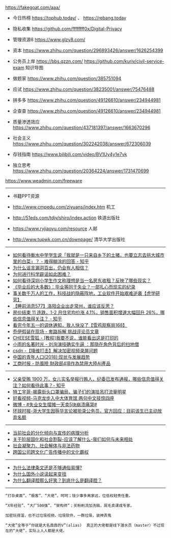 https://fakegoat.com/aaa/

* 今日热榜 https://tophub.today/ 、 https://rebang.today

* 隐私收集 https://github.com/ffffffff0x/Digital-Privacy

* 管理资源8 https://www.glzy8.com/ 

* 资本 https://www.zhihu.com/question/296893426/answer/1626254399

* 公务员上岸 https://bbs.qzzn.com/ https://github.com/kuriv/civil-service-exam 知识导图

* 做题家 https://www.zhihu.com/question/385751094

* 应试 https://www.zhihu.com/question/38235001/answer/75476488

* 拼多多 https://www.zhihu.com/question/49126610/answer/234944981

* 企查查 https://www.zhihu.com/question/49126610/answer/234944981

* 质量渗透效应 https://www.zhihu.com/question/437181397/answer/1663670296

* 社会主义  https://www.zhihu.com/question/302242038/answer/672306039

* 存钱指南  https://www.bilibili.com/video/BV1Uy4y1e7vk

* 独立思考 https://www.zhihu.com/question/20364224/answer/1731470699

https://www.weadmin.com/freeware

---

* 书籍PPT资源

* http://www.cmpedu.com/ziyuans/index.htm 机工
* http://51eds.com/tdjy/shiro/index.action 铁道出版社
* https://www.ryjiaoyu.com/resource 人邮
* http://www.tupwk.com.cn/downpage/ 清华大学出版社

---

* [如何看待衡水中学学生说「我就是一只来自乡下的土猪，也要立志去拱大城市里的白菜」？ - 难得糊涂的回答 - 知乎](https://www.zhihu.com/question/462345321/answer/1916832062)
* [为什么谣言漏洞百出，仍会有人相信？](https://www.zhihu.com/question/421213801/answer/1657958120)
* [为何进行科学辟谣如此困难？](https://www.zhihu.com/question/284455334/answer/471332341)
* [如何看待深圳小学生作文称理想是当一名房东收租？反映了哪些现实？](https://www.zhihu.com/question/439658655)
* [《毕业后的大多数》：毕业等同于失业？一部扎心而现实的纪录](https://www.bilibili.com/video/BV1ML411m76m)
* [事关数千万人的工作，科技战的隐蔽阵地，工业软件开始艰难逆袭【虎学研究】](https://www.bilibili.com/video/BV1Ma4y1T79K)
* [【睡前消息577】洛阳企业出走常州，谁应该反思？](https://www.bilibili.com/video/BV1nM411L7Ff)
* [房价结束 11 连跌，1-2 月住宅均价涨 4.1%，销售面积增速大幅回升 26%，哪些信息值得关注？ - 知乎](https://www.zhihu.com/question/589762433)
* [看完今年五一的调休通知，我人快没了【雪鸡观察局168】](https://www.bilibili.com/video/BV1nc411J7jj)
* [乔伊假装在现场 - 套路拆解 挑战评论员文章](https://www.bilibili.com/video/BV1s84y1T7Qh)
* [CHEESE雪狐 - [教程]我要不说，谁能看出这是打印的](https://www.bilibili.com/video/BV1Rg4y1s7Jd/)
* [小雨的名著时光 - 刘洵演技确实牛逼 ：那隐在角色背后的扫地僧](https://www.bilibili.com/video/BV1ka4y1T75q)
* [csdn -【降维打击】解决加密视频录屏问题](https://blog.csdn.net/ViatorSun/article/details/119460571)
* [中国的青年人口(2018):现状与发展趋势](https://china.unfpa.org/sites/default/files/pub-pdf/The%20Youth%20Population%20in%20China%20%282018%29-CN_1.pdf)
* [工商时报 - 防風險 財政部4項作為禁用大陸AI產品](https://ctee.com.tw/news/tech/860269.html)

---

* [父亲受贿 1900 万，女儿实名举报行贿人，纪委已发布通报，哪些信息值得关注？如何看待此事？- 知乎](https://www.zhihu.com/question/594000010)
* [特工宇哥-揭露街头口罩骗局，骗子们的演技吊打流量明星](https://www.bilibili.com/video/BV16g4y1M7ce)
* [好看视频-马克龙步入中大体育馆 两句中文技惊四座](https://haokan.baidu.com/v?vid=17109160993171207724&backflow=1&pd=d_push&pagepd=d_push)
* [微博 - #失业女生摆摊一天卖5块崩溃痛哭#](https://s.weibo.com/weibo?q=%23失业女生摆摊一天卖5块崩溃痛哭%23&t=31&band_rank=6&Refer=top)
* [环球时报-浙大学生因辱华言论被拒录公务员，官方回应：目前该生已主动放弃名额](https://baijiahao.baidu.com/s?id=1763794613206049754&wfr=spider&for=pc)


---

* [当前社会的分化倾向与宣传的病理分析](https://www.modernchinastudies.org/us/issues/past-issues/98-mcs-2007-issue-4/1032-2012-01-05-15-35-22.html)
* [关于阶层固化和社会割裂-应该了解什么-我们如何与未来相处](https://medium.com/@lionyoung1987/关于阶层固化和社会割裂-应该了解什么-我们如何与未来相处-⑩-城市-b9e6dfc7a290)
* [社会凝聚力、社会解体与非法药物](https://www.incb.org/documents/Publications/AnnualReports/Thematic_chapters/Chinese/AR_2011_C_Chapter_I.pdf)
* [跨国公司跨文化广告传播中的文化霸权](https://core.ac.uk/download/pdf/41436687.pdf)

---

* [为什么法律条文还是不够通俗易懂?](https://iask.sina.com.cn/b/2651309.html)
* [为什么国外小说读起来变扭](https://wenku.baidu.com/view/34ae779c6bec0975f465e2f3.html)
* [为什么翻译腔那么好笑？到底什么是翻译腔？](http://fanyi-app.baidu.com/static/passage/2020-01/2020-01-25/003/)

---


```
“打杂桌面”、“极客”、“大佬”，呵呵；钱少事多离家远，位低权轻责任重。

“X年经验”、“大厂500强”、“架构师”；买粉刷流加洗稿，屌毛卖课成专家。

加密玩得溜，也不过垃圾视频，垃圾软件，一群垃圾，装神弄鬼

“大佬”全等于“你就是大名鼎鼎的V”(alias)  真正的大佬都是线下潜水员（master）不过现在的“大佬”，实际上人人都是大佬。
```
